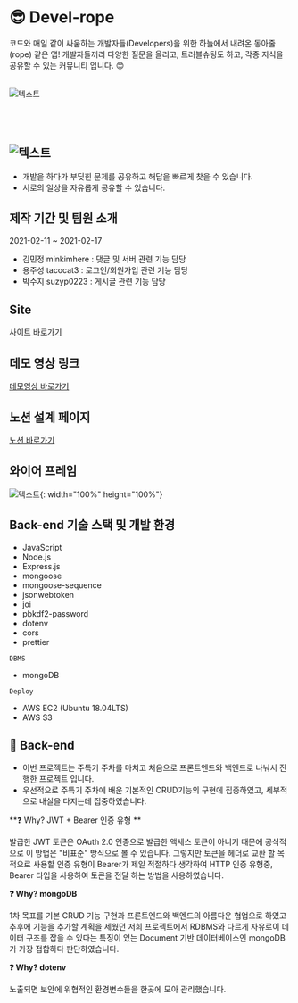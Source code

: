😎 Devel-rope 
=============
코드와 매일 같이 싸움하는 개발자들(Developers)을 위한 하늘에서 내려온 동아줄(rope) 같은 앱! 개발자들끼리 다양한 질문을 올리고, 트러블슈팅도 하고, 각종 지식을 공유할 수 있는 커뮤니티 입니다. 😊<br><br>

![텍스트](https://img1.daumcdn.net/thumb/R1280x0/?scode=mtistory2&fname=https%3A%2F%2Fblog.kakaocdn.net%2Fdn%2FzTQqs%2Fbtrtwr4yP6U%2FCAmDLG3G9Nk9pe78oQA7nk%2Fimg.png "Devel-rope")<br><br><br><br>

## ![텍스트](https://img1.daumcdn.net/thumb/R1280x0/?scode=mtistory2&fname=https%3A%2F%2Fblog.kakaocdn.net%2Fdn%2FdyJwn8%2FbtrtAPpuDdu%2FKtweKbXYo9gHezNhVy33p1%2Fimg.png "Devel-rope_Logo")  <br>
- 개발을 하다가 부딪힌 문제를 공유하고 해답을 빠르게 찾을 수 있습니다.
- 서로의 일상을 자유롭게 공유할 수 있습니다.

## 제작 기간 및 팀원 소개
2021-02-11 ~ 2021-02-17
- 김민정 minkimhere : 댓글 및 서버 관련 기능 담당
- 용주성 tacocat3 : 로그인/회원가입 관련 기능 담당
- 박수지 suzyp0223 : 게시글 관련 기능 담당

## Site
[사이트 바로가기](http://devel-rope.site/)

## 데모 영상 링크
[데모영상 바로가기](https://youtu.be/LiMiTonWZqk)

## 노션 설계 페이지
[노션 바로가기](https://lofty-palladium-0d5.notion.site/2-SA-57c267cb80e8418791bd8e42a15d68d7)

## 와이어 프레임 
![텍스트](https://img1.daumcdn.net/thumb/R1280x0/?scode=mtistory2&fname=https%3A%2F%2Fblog.kakaocdn.net%2Fdn%2FOclKv%2FbtrtACX4X7Z%2Fy8DQBJMYKMPLKQ9hVgww6k%2Fimg.png "와이어프레임"){: width="100%" height="100%"}


## Back-end 기술 스택 및 개발 환경
- JavaScript
- Node.js
- Express.js
- mongoose
- mongoose-sequence
- jsonwebtoken
- joi
- pbkdf2-password
- dotenv
- cors
- prettier

`DBMS`
 - mongoDB

`Deploy`
 - AWS EC2 (Ubuntu 18.04LTS)
 - AWS S3


## 💬 Back-end
- 이번 프로젝트는 주특기 주차를 마치고 처음으로 프론트엔드와 백엔드로 나눠서 진행한 프로젝트 입니다.
- 우선적으로 주특기 주차에 배운 기본적인 CRUD기능의 구현에 집중하였고, 세부적으로 내실을 다지는데 집중하였습니다. 


**❓ Why? JWT + Bearer 인증 유형 **

발급한 JWT 토큰은 OAuth 2.0 인증으로 발급한 액세스 토큰이 아니기 때문에 공식적으로 이 방법은 "비표준" 방식으로 볼 수 있습니다. 그렇지만 토큰을 헤더로 교환 할 목적으로 사용할 인증 유형이 Bearer가 제일 적절하다 생각하여 HTTP 인증 유형중, Bearer 타입을 사용하여 토큰을 전달 하는 방법을 사용하였습니다.

**❓ Why? mongoDB**

1차 목표를 기본 CRUD 기능 구현과 프론트엔드와 백엔드의 아름다운 협업으로 하였고 추후에 기능을 추가할 계획을 세웠던 저희 프로젝트에서 RDBMS와 다르게 자유로이 데이터 구조를 잡을 수 있다는 특징이 있는 Document 기반 데이터베이스인 mongoDB가 가장 접합하다 판단하였습니다.

**❓ Why? dotenv**

노출되면 보안에 위협적인 환경변수들을 한곳에 모아 관리했습니다.
